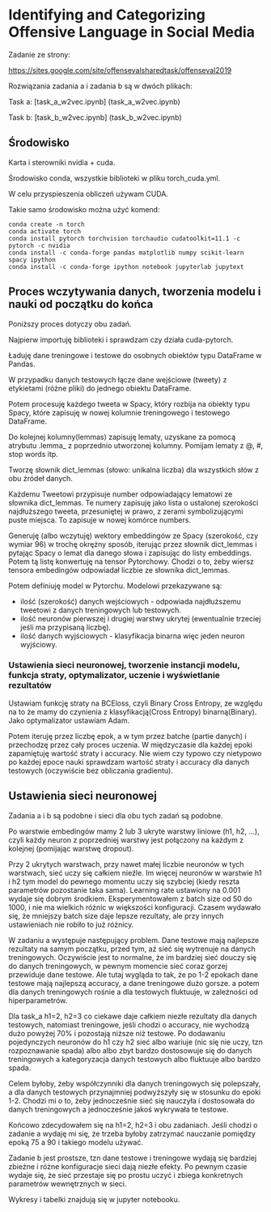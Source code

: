 
# Identifying and Categorizing Offensive Language in Social Media

Zadanie ze strony:

https://sites.google.com/site/offensevalsharedtask/offenseval2019

Rozwiązania zadania a i zadania b są w dwóch plikach:

Task a: [task_a_w2vec.ipynb] (task_a_w2vec.ipynb)

Task b: [task_b_w2vec.ipynb] (task_b_w2vec.ipynb)


## Środowisko

Karta i sterowniki nvidia +  cuda.

Środowisko conda, wszystkie biblioteki w pliku torch_cuda.yml.

W celu przyspieszenia obliczeń używam CUDA.

Takie samo środowisko można użyć komend:

    conda create -n torch
    conda activate torch
    conda install pytorch torchvision torchaudio cudatoolkit=11.1 -c pytorch -c nvidia
    conda install -c conda-forge pandas matplotlib numpy scikit-learn spacy ipython
    conda install -c conda-forge ipython notebook jupyterlab jupytext


## Proces wczytywania danych, tworzenia modelu i nauki od początku do końca

Poniższy proces dotyczy obu zadań.

Najpierw importuję biblioteki i sprawdzam czy działa cuda-pytorch.

Ładuję dane treningowe i testowe do osobnych obiektów typu DataFrame w Pandas.

W przypadku danych testowych łącze dane wejściowe (tweety) z etykietami (różne pliki) do jednego obiektu DataFrame.

Potem procesuję każdego tweeta w Spacy, który rozbija na obiekty typu Spacy, które zapisuję w nowej kolumnie treningowego i testowego DataFrame.

Do kolejnej kolumny(lemmas) zapisuję lematy, uzyskane za pomocą atrybutu .lemma_ z poprzednio utworzonej kolumny. Pomijam lematy z @, #, stop words itp.

Tworzę słownik dict_lemmas (słowo: unikalna liczba) dla wszystkich słów z obu źródeł danych.

Każdemu Tweetowi przypisuje number odpowiadający lematowi ze słownika dict_lemmas. Te numery zapisuję jako lista o ustalonej szerokości najdłuższego tweeta, przesuniętej w prawo, z zerami symbolizującymi puste miejsca. To zapisuje w nowej komórce numbers.

Generuję (albo wczytuję) wektory embeddingów ze Spacy (szerokość, czy wymiar 96) w trochę okrężny sposób, iterując przez słownik dict_lemmas i pytając Spacy o lemat dla danego słowa i zapisując do listy embeddings. Potem tą listę konwertuję na tensor Pytorchowy. Chodzi o to, żeby wiersz tensora embedingów odpowiadał liczbie ze słownika dict_lemmas.

Potem definiuję model w Pytorchu. Modelowi przekazywane są:

* ilość (szerokość) danych wejściowych - odpowiada najdłuższemu tweetowi z danych treningowych lub testowych.
* ilość neuronów pierwszej i drugiej warstwy ukrytej (ewentualnie trzeciej jeśli ma przypisaną liczbę).
* ilość danych wyjściowych - klasyfikacja binarna więc jeden neuron wyjściowy.


### Ustawienia sieci neuronowej, tworzenie instancji modelu, funkcja straty, optymalizator, uczenie i wyświetlanie rezultatów

Ustawiam funkcję straty na BCEloss, czyli Binary Cross Entropy, ze względu na to że mamy do czynienia z klasyfikacją(Cross Entropy) binarną(Binary). Jako optymalizator ustawiam Adam.

Potem iteruję przez liczbę epok, a w tym przez batche (partie danych) i przechodzę przez cały proces uczenia. W międzyczasie dla każdej epoki zapamiętuję wartość straty i accuracy. Nie wiem czy typowo czy nietypowo po każdej epoce nauki sprawdzam wartość straty i accuracy dla danych testowych (oczywiście bez obliczania gradientu).


## Ustawienia sieci neuronowej

Zadania a i b są podobne i sieci dla obu tych zadań są podobne.

Po warstwie embedingów mamy 2 lub 3 ukryte warstwy liniowe (h1, h2, …), czyli każdy neuron z poprzedniej warstwy jest połączony na każdym z kolejnej (pomijając warstwę dropout).

Przy 2 ukrytych warstwach, przy nawet małej liczbie neuronów w tych warstwach, sieć uczy się całkiem nieźle. Im więcej neuronów w warstwie h1 i h2 tym model do pewnego momentu uczy się szybciej (kiedy reszta parametrów pozostanie taka sama). Learning rate ustawiony na 0.001 wydaje się dobrym środkiem. Eksperymentowałem z batch size od 50 do 1000, i nie ma wielkich różnic w większości konfiguracji. Czasem wydawało się, że mniejszy batch size daje lepsze rezultaty, ale przy innych ustawieniach nie robiło to już różnicy.

W zadaniu a występuje następujący problem. Dane testowe mają najlepsze rezultaty na samym początku, przed tym, aż sieć się wytrenuje na danych treningowych. Oczywiście jest to normalne, że im bardziej sieć douczy się do danych treningowych, w pewnym momencie sieć coraz gorzej przewiduje dane testowe. Ale tutaj wygląda to tak, że po 1-2 epokach dane testowe mają najlepszą accuracy, a dane treningowe dużo gorsze. a potem dla danych treningowych rośnie a dla testowych fluktuuje, w zależności od hiperparametrów.

Dla task_a h1=2, h2=3 co ciekawe daje całkiem niezłe rezultaty dla danych testowych, natomiast treningowe, jeśli chodzi o accuracy, nie wychodzą dużo powyżej 70% i pozostają niższe niż testowe. Po dodawaniu pojedynczych neuronów do h1 czy h2 sieć albo wariuje (nic się nie uczy, tzn rozpoznawanie spada) albo albo zbyt bardzo dostosowuje się do danych treningowych a kategoryzacja danych testowych albo fluktuuje albo bardzo spada.

Celem byłoby, żeby współczynniki dla danych treningowych się polepszały, a dla danych testowych przynajmniej podwyższyły się w stosunku do epoki 1-2. Chodzi mi o to, żeby jednocześnie sieć się nauczyła i dostosowała do danych treningowych a jednocześnie jakoś wykrywała te testowe.

Końcowo zdecydowałem się na h1=2, h2=3 i obu zadaniach. Jeśli chodzi o zadanie a wydaję mi się, że trzeba byłoby zatrzymać nauczanie pomiędzy epoką 75 a 90 i takiego modelu używać.

Zadanie b jest prostsze, tzn dane testowe i treningowe wydają się bardziej zbieżne i różne konfiguracje sieci dają niezłe efekty. Po pewnym czasie wydaje się, że sieć przestaje się po prostu uczyć i zbiega konkretnych parametrów wewnętrznych w sieci.

Wykresy i tabelki znajdują się w jupyter notebooku.
